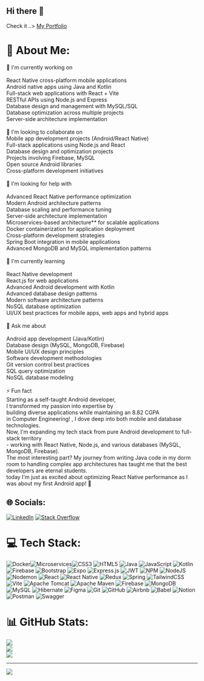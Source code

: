 ## Hi there 👋
Check it ..> [My Portfolio](https://port-folio-umber-omega.vercel.app/)

# 💫 About Me:
🔭 I'm currently working on<br><br>React Native cross-platform mobile applications<br>Android native apps using Java and Kotlin<br>Full-stack web applications with React + Vite<br>RESTful APIs using Node.js and Express<br>Database design and management with MySQL/SQL<br>Database optimization across multiple projects<br>Server-side architecture implementation<br><br>👯 I'm looking to collaborate on<br>Mobile app development projects (Android/React Native)<br>Full-stack applications using Node.js and React<br>Database design and optimization projects<br>Projects involving Firebase, MySQL<br>Open source Android libraries<br>Cross-platform development initiatives<br><br>🤝 I'm looking for help with<br><br>Advanced React Native performance optimization<br>Modern Android architecture patterns<br>Database scaling and performance tuning<br>Server-side architecture implementation<br>Microservices-based architecture** for scalable applications<br>Docker containerization for application deployment<br>Cross-platform development strategies<br>Spring Boot integration in mobile applications<br>Advanced MongoDB and MySQL implementation patterns<br><br>🌱 I'm currently learning<br><br>React Native development<br>React.js for web applications<br>Advanced Android development with Kotlin<br>Advanced database design patterns<br>Modern software architecture patterns<br>NoSQL database optimization<br>UI/UX best practices for mobile apps, web apps and hybrid apps<br><br>💬 Ask me about<br><br>Android app development (Java/Kotlin)<br>Database design (MySQL, MongoDB, Firebase)<br>Mobile UI/UX design principles<br>Software development methodologies<br>Git version control best practices<br>SQL query optimization<br>NoSQL database modeling<br><br>⚡ Fun fact<br>Starting as a self-taught Android developer, <br>I transformed my passion into expertise by <br>building  diverse applications while maintaining an 8.82 CGPA<br> in Computer Engineering! , I dove deep into both mobile and database technologies. <br>Now, I'm expanding my tech stack from pure Android development to full-stack territory <br>- working with React Native, Node.js, and various databases (MySQL, MongoDB, Firebase). <br>The most interesting part? My journey from writing Java code in my dorm room to handling complex app architectures has taught me that the best developers are eternal students.<br> today I'm just as excited about optimizing React Native performance as I was about my first Android app! 🚀


## 🌐 Socials:
[![LinkedIn](https://img.shields.io/badge/LinkedIn-%230077B5.svg?logo=linkedin&logoColor=white)](https://linkedin.com/in/https://www.linkedin.com/in/harshal-bisen-7122000hrb/) [![Stack Overflow](https://img.shields.io/badge/-Stackoverflow-FE7A16?logo=stack-overflow&logoColor=white)](https://stackoverflow.com/users/https://stackoverflow.com/users/28879591/harshal-bisen) 

# 💻 Tech Stack:
![Docker](https://img.shields.io/badge/docker-%230db7ed.svg?style=for-the-badge&logo=docker&logoColor=white)![Microservices](https://img.shields.io/badge/Microservices-Arch-%2300599C.svg?style=for-the-badge&logo=cloudflare&logoColor=white)![CSS3](https://img.shields.io/badge/css3-%231572B6.svg?style=for-the-badge&logo=css3&logoColor=white) ![HTML5](https://img.shields.io/badge/html5-%23E34F26.svg?style=for-the-badge&logo=html5&logoColor=white) ![Java](https://img.shields.io/badge/java-%23ED8B00.svg?style=for-the-badge&logo=openjdk&logoColor=white) ![JavaScript](https://img.shields.io/badge/javascript-%23323330.svg?style=for-the-badge&logo=javascript&logoColor=%23F7DF1E) ![Kotlin](https://img.shields.io/badge/kotlin-%237F52FF.svg?style=for-the-badge&logo=kotlin&logoColor=white) ![Firebase](https://img.shields.io/badge/firebase-%23039BE5.svg?style=for-the-badge&logo=firebase) ![Bootstrap](https://img.shields.io/badge/bootstrap-%238511FA.svg?style=for-the-badge&logo=bootstrap&logoColor=white) ![Expo](https://img.shields.io/badge/expo-1C1E24?style=for-the-badge&logo=expo&logoColor=#D04A37) ![Express.js](https://img.shields.io/badge/express.js-%23404d59.svg?style=for-the-badge&logo=express&logoColor=%2361DAFB) ![JWT](https://img.shields.io/badge/JWT-black?style=for-the-badge&logo=JSON%20web%20tokens) ![NPM](https://img.shields.io/badge/NPM-%23CB3837.svg?style=for-the-badge&logo=npm&logoColor=white) ![NodeJS](https://img.shields.io/badge/node.js-6DA55F?style=for-the-badge&logo=node.js&logoColor=white) ![Nodemon](https://img.shields.io/badge/NODEMON-%23323330.svg?style=for-the-badge&logo=nodemon&logoColor=%BBDEAD) ![React](https://img.shields.io/badge/react-%2320232a.svg?style=for-the-badge&logo=react&logoColor=%2361DAFB) ![React Native](https://img.shields.io/badge/react_native-%2320232a.svg?style=for-the-badge&logo=react&logoColor=%2361DAFB) ![Redux](https://img.shields.io/badge/redux-%23593d88.svg?style=for-the-badge&logo=redux&logoColor=white) ![Spring](https://img.shields.io/badge/spring-%236DB33F.svg?style=for-the-badge&logo=spring&logoColor=white) ![TailwindCSS](https://img.shields.io/badge/tailwindcss-%2338B2AC.svg?style=for-the-badge&logo=tailwind-css&logoColor=white) ![Vite](https://img.shields.io/badge/vite-%23646CFF.svg?style=for-the-badge&logo=vite&logoColor=white) ![Apache Tomcat](https://img.shields.io/badge/apache%20tomcat-%23F8DC75.svg?style=for-the-badge&logo=apache-tomcat&logoColor=black) ![Apache Maven](https://img.shields.io/badge/Apache%20Maven-C71A36?style=for-the-badge&logo=Apache%20Maven&logoColor=white) ![Firebase](https://img.shields.io/badge/firebase-a08021?style=for-the-badge&logo=firebase&logoColor=ffcd34) ![MongoDB](https://img.shields.io/badge/MongoDB-%234ea94b.svg?style=for-the-badge&logo=mongodb&logoColor=white) ![MySQL](https://img.shields.io/badge/mysql-4479A1.svg?style=for-the-badge&logo=mysql&logoColor=white) ![Hibernate](https://img.shields.io/badge/Hibernate-59666C?style=for-the-badge&logo=Hibernate&logoColor=white) ![Figma](https://img.shields.io/badge/figma-%23F24E1E.svg?style=for-the-badge&logo=figma&logoColor=white) ![Git](https://img.shields.io/badge/git-%23F05033.svg?style=for-the-badge&logo=git&logoColor=white) ![GitHub](https://img.shields.io/badge/github-%23121011.svg?style=for-the-badge&logo=github&logoColor=white) ![Airbnb](https://img.shields.io/badge/Airbnb-%23ff5a5f.svg?style=for-the-badge&logo=Airbnb&logoColor=white) ![Babel](https://img.shields.io/badge/Babel-F9DC3e?style=for-the-badge&logo=babel&logoColor=black) ![Notion](https://img.shields.io/badge/Notion-%23000000.svg?style=for-the-badge&logo=notion&logoColor=white) ![Postman](https://img.shields.io/badge/Postman-FF6C37?style=for-the-badge&logo=postman&logoColor=white) ![Swagger](https://img.shields.io/badge/-Swagger-%23Clojure?style=for-the-badge&logo=swagger&logoColor=white)
# 📊 GitHub Stats:
![](https://github-readme-stats.vercel.app/api?username=HarshalBisen-HB&theme=dark&hide_border=false&include_all_commits=false&count_private=false)<br/>
![](https://github-readme-streak-stats.herokuapp.com/?user=HarshalBisen-HB&theme=dark&hide_border=false)<br/>
![](https://github-readme-stats.vercel.app/api/top-langs/?username=HarshalBisen-HB&theme=dark&hide_border=false&include_all_commits=false&count_private=false&layout=compact)

---
[![](https://visitcount.itsvg.in/api?id=HarshalBisen-HB&icon=0&color=0)](https://visitcount.itsvg.in)

<!-- Proudly created with GPRM ( https://gprm.itsvg.in ) -->
